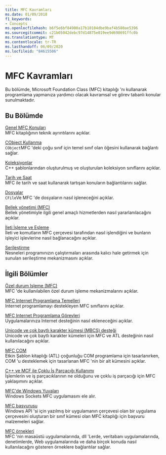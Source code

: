 ```yaml
---
title: MFC Kavramları
ms.date: 01/09/2018
f1_keywords:
- Concepts
ms.openlocfilehash: b6f5e6bf84900a17b10104dbe9baf4b580ae5396
ms.sourcegitcommit: c21b05042debc97d14875e019ee9d698691ffc0b
ms.translationtype: MT
ms.contentlocale: tr-TR
ms.lasthandoff: 06/09/2020
ms.locfileid: "84615506"
---
```

# <a name="mfc-concepts"></a>MFC Kavramları

Bu bölümde, Microsoft Foundation Class (MFC) kitaplığı 'nı kullanarak programlama yapmanıza yardımcı olacak kavramsal ve görev tabanlı konular sunulmaktadır.

## <a name="in-this-section"></a>Bu Bölümde

[Genel MFC Konuları](general-mfc-topics.md)<br/>
MFC kitaplığının teknik ayrıntılarını açıklar.

[CObject Kullanma](using-cobject.md)<br/>
`CObject`MFC 'deki çoğu sınıf için temel sınıf olan öğesini kullanarak bağlantı sağlar.

[Koleksiyonlar](collections.md)<br/>
C++ şablonlarından oluşturulmuş ve oluşturulan koleksiyon sınıflarını açıklar.

[Tarih ve Saat](../atl-mfc-shared/date-and-time.md)<br/>
MFC ile tarih ve saat kullanarak tartışan konuların bağlantılarını sağlar.

[Dosyalar](files-in-mfc.md)<br/>
`CFile`Ve MFC 'de dosyaların nasıl işleneceğini açıklar.

[Bellek yönetimi (MFC)](memory-management.md)<br/>
Bellek yönetimiyle ilgili genel amaçlı hizmetlerden nasıl yararlanılacağını açıklar.

[İleti İşleme ve Eşleme](message-handling-and-mapping.md)<br/>
İleti ve komutların MFC çerçevesi tarafından nasıl işlendiğini ve bunların işleyici işlevlerine nasıl bağlanacağını açıklar.

[Serileştirme](serialization-in-mfc.md)<br/>
Nesneleri programınızın çalıştırmaları arasında kalıcı hale getirmek için sunulan serileştirme mekanizmasını açıklar.

## <a name="related-sections"></a>İlgili Bölümler

[Özel durum Işleme (MFC)](exception-handling-in-mfc.md)<br/>
MFC 'de kullanılabilen özel durum işleme mekanizmalarını açıklar.

[MFC Internet Programlama Temelleri](mfc-internet-programming-basics.md)<br/>
Internet programlamayı destekleyen MFC sınıflarını açıklar.

[MFC Internet Programlama Görevleri](mfc-internet-programming-tasks.md)<br/>
Uygulamalarınıza Internet desteğinin nasıl ekleneceğini açıklar.

[Unicode ve çok baytlı karakter kümesi (MBCS) desteği](../atl-mfc-shared/unicode-and-multibyte-character-set-mbcs-support.md)<br/>
Unicode ve çok baytlı karakter kümeleri için MFC ve ATL desteğinin nasıl kullanılacağını açıklar.

[MFC COM](mfc-com.md)<br/>
Etkin Şablon kitaplığı (ATL) çoğunluğu COM programlama için tasarlanırken, COM 'u desteklemek için tasarlanan MFC 'nin bir alt kümesini açıklar.

[C++ ve MCF ile Çoklu İş Parçacığı Kullanımı](../parallel/multithreading-with-cpp-and-mfc.md)<br/>
İşlemlerin ve iş parçacıklarının ne olduğunu ve çoklu iş parçacığı için MFC yaklaşımını açıklar.

[MFC'de Windows Yuvaları](windows-sockets.md)<br/>
Windows Sockets MFC uygulamasını ele alır.

[MFC başvurusu](mfc-desktop-applications.md)<br/>
Windows API 'si için yazılmış bir uygulamanın çerçevesi olan bir uygulama çerçevesini oluşturan bir sınıf kümesi olan MFC kitaplığı için başvuru malzemeleri sağlar.

[MFC örnekleri](../overview/visual-cpp-samples.md#mfc-samples)<br/>
MFC 'nin masaüstü uygulamalarında, dll 'Lerde, veritabanı uygulamalarında, denetimlerde, Web uygulamalarında ve daha birçok konuda nasıl kullanılacağını gösteren örneklere bağlantılar sağlar.
